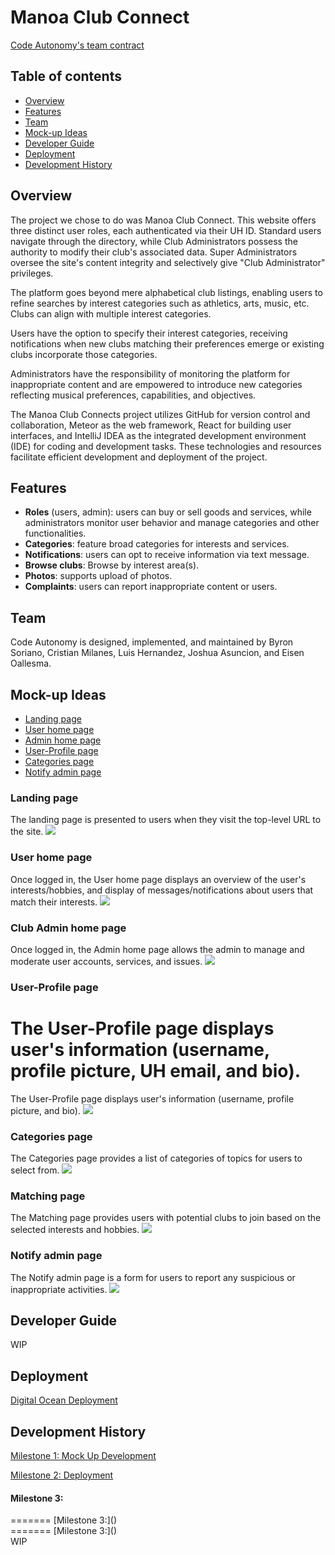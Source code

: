 # Manoa Club Connect 
[Code Autonomy's team contract](https://docs.google.com/document/d/1vnaw9mUNz1EwLI1KBHjaXsj-FHBfhJIuC1sw3JntjSA/edit#heading=h.yb5x12fr8lu2)

## Table of contents
* [Overview](#overview)
* [Features](#features)
* [Team](#team)
* [Mock-up Ideas](#mock-up-ideas)
* [Developer Guide](#developer-guide)
* [Deployment](#deployment)
* [Development History](#development-history)

## Overview

The project we chose to do was Manoa Club Connect. This website offers three distinct user roles, each authenticated via their UH ID. Standard users navigate through the directory, while Club Administrators possess the authority to modify their club's associated data. Super Administrators oversee the site's content integrity and selectively give "Club Administrator" privileges.

The platform goes beyond mere alphabetical club listings, enabling users to refine searches by interest categories such as athletics, arts, music, etc. Clubs can align with multiple interest categories.

Users have the option to specify their interest categories, receiving notifications when new clubs matching their preferences emerge or existing clubs incorporate those categories.

Administrators have the responsibility of monitoring the platform for inappropriate content and are empowered to introduce new categories reflecting musical preferences, capabilities, and objectives.

The Manoa Club Connects project utilizes GitHub for version control and collaboration, Meteor as the web framework, React for building user interfaces, and IntelliJ IDEA as the integrated development environment (IDE) for coding and development tasks. These technologies and resources facilitate efficient development and deployment of the project.

## Features
* **Roles** (users, admin): users can buy or sell goods and services, while administrators monitor user behavior and manage categories and other functionalities.
* **Categories**: feature broad categories for interests and services.
* **Notifications**: users can opt to receive information via text message.
* **Browse clubs**: Browse by interest area(s).
* **Photos**: supports upload of photos.
* **Complaints**: users can report inappropriate content or users.

## Team
Code Autonomy is designed, implemented, and maintained by Byron Soriano, Cristian Milanes, Luis Hernandez, Joshua Asuncion, and Eisen Oallesma.

## Mock-up Ideas
  * [Landing page](#landing-page)
  * [User home page](#user-home-page)
  * [Admin home page](#admin-home-page)
  * [User-Profile page](#user-profile-page)
  * [Categories page](#categories-page)
  * [Notify admin page](#notify-admin-page)

### Landing page
The landing page is presented to users when they visit the top-level URL to the site.
<img src="Page-Screenshots/Landing_Page.png">

### User home page
Once logged in, the User home page displays an overview of the user's interests/hobbies, and display of messages/notifications about users that match their interests.
<img src="DrawingMockups/UserHomePage.png">

### Club Admin home page
Once logged in, the Admin home page allows the admin to manage and moderate user accounts, services, and issues.
<img src="DrawingMockups/AdminHome.png">

### User-Profile page
The User-Profile page displays user's information (username, profile picture, UH email, and bio).
=======
The User-Profile page displays user's information (username, profile picture, and bio).
<img src="Page-Screenshots/User_ProfileUpdated.png">

### Categories page
The Categories page provides a list of categories of topics for users to select from.
<img src="Page-Screenshots/ClubCategories.png">

### Matching page
The Matching page provides users with potential clubs to join based on the selected interests and hobbies.
<img src="DrawingMockups/Matching.png">


### Notify admin page
The Notify admin page is a form for users to report any suspicious or inappropriate activities.
<img src="DrawingMockups/Notify.png">

## Developer Guide
WIP

## Deployment
[Digital Ocean Deployment](http://64.23.210.170/)

## Development History
[Milestone 1: Mock Up Development](https://github.com/orgs/code-autonomy/projects/4/views/1)

[Milestone 2: Deployment](https://github.com/orgs/code-autonomy/projects/8/views/2)

<h4>Milestone 3: </h4>
=======
[Milestone 3:]()
<br>
=======
[Milestone 3:]()
<br>
WIP
